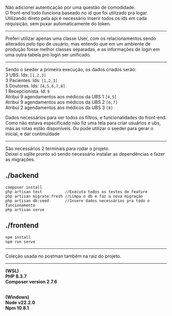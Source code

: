 Não adicionei autenticação por uma questão de comodidade. <br/>
O front-end todo funciona baseado no id que foi utilizado pra logar. <br/>
Utilizando direto pela api é necessário inserir todos os ids em cada requisição, sem puxar automaticamente do token. <br/>

---

Preferi utilizar apenas uma classe User, com os relacionamentos sendo alterados pelo tipo de usuário, mas entendo que em um ambiente de produção fosse melhor classes separadas, e as informações de login em uma outra tabela pro login ser unificado. 

---

Sendo o seeder a primeira execução, os dados criados serão: <br/>
3 UBS. Ids: ```[1,2,3]``` <br/>
3 Pacientes. Ids: ```[1,2,3] ```<br/>
5 Doutores. Ids: ```[4,5,6,7,8]``` <br/>
1 Recepcionista. Id: ```9``` <br/>
Atribui 9 agendamentos aos médicos da UBS 1 ```[4,5]``` <br/>
Atribui 9 agendamentos aos médicos da UBS 2 ```[6,7]``` <br/>
Atribui 2 agendamentos aos médicos da UBS 3 ```[8]``` <br/>

Dados necessários para ver todos os filtros, e funcionalidades do front-end. <br/>
Como não estava especificado não fiz uma tela para criar usuários e ubs, mas as rotas estão disponíveis. Ou pode utilizar o seeder para gerar o inicial, e dar continuidade <br/>

---
São necessários 2 terminais para rodar o projeto. <br/>
Deixei o sqlite pronto só sendo necessário instalar as dependências e fazer as migrações. <br/>

## ./backend
```
composer install
php artisan test          //Executa todos os testes de feature
php artisan migrate:fresh //Limpa o db e faz a nova migração
php artisan db:seed       //Insere dados necessários pra todo o funcionamento
php artisan serve
```

## ./frontend
```
npm install
npm run serve
```
---
Coleção usada no postman também na raiz do projeto.

---

<strong>(WSL) <br/>
PHP 8.3.7 <br/>
Composer version 2.7.6 <br/> <br/>

(Windows) <br/>
Node v22.2.0 <br/>
Npm 10.8.1 <br/></strong>
